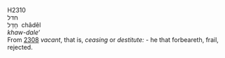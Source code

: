 <body>
  <p>H2310<br>  חדל  <br> חָדֵל  ‎  châdêl  <br><i>khaw-dale‘ </i><br>From <a href="h2308.htm">2308</a>  <i>vacant</i>, that is, <i>ceasing</i> or <i>destitute: - </i>he that forbeareth, frail, rejected.<br></p>
 </body>